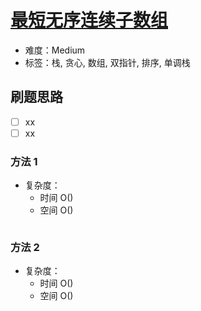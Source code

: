 # [最短无序连续子数组](https://leetcode-cn.com/problems/shortest-unsorted-continuous-subarray/)

- 难度：Medium
- 标签：栈, 贪心, 数组, 双指针, 排序, 单调栈

## 刷题思路

- [ ] xx
- [ ] xx

### 方法 1

- 复杂度：
    - 时间 O()
    - 空间 O()

``` js

```

### 方法 2

- 复杂度：
    - 时间 O()
    - 空间 O()

``` js

```

